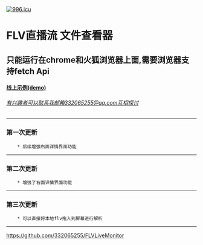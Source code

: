 [![996.icu](https://img.shields.io/badge/link-996.icu-red.svg)](https://996.icu)
# FLV直播流 文件查看器
## 只能运行在chrome和火狐浏览器上面,需要浏览器支持fetch Api

#### [线上示例(demo)](http://gao111.top/flv/) 
###### 有兴趣者可以联系我邮箱332065255@qq.com互相探讨
-----------------------------------------
### 第一次更新
		* 后续增强右面详情界面功能
------------------------------------
### 第二次更新
		* 增强了右面详情界面功能
------------------------------------
### 第三次更新
		* 可以直接将本地flv拖入到屏幕进行解析
------------------------------------
https://github.com/332065255/FLVLiveMonitor